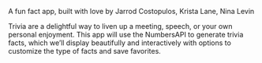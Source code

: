 A fun fact app, built with love by Jarrod Costopulos, Krista Lane, Nina Levin

Trivia are a delightful way to liven up a meeting, speech, or your own personal enjoyment. This app will use the NumbersAPI to generate trivia facts, which we’ll display beautifully and interactively with options to customize the type of facts and save favorites.
